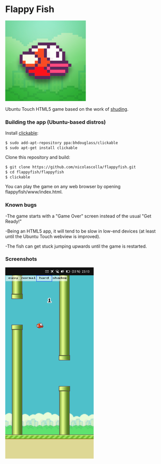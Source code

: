 # Flappy Fish
![](icon.png)

Ubuntu Touch HTML5 game based on the work of [shuding](https://github.com/shuding/flappybird).

### Building the app (Ubuntu-based distros)

Install [clickable](https://clickable-ut.dev/en/latest/install.html):

```
$ sudo add-apt-repository ppa:bhdouglass/clickable
$ sudo apt-get install clickable
```

Clone this repository and build:

```
$ git clone https://github.com/nicolascolla/flappyfish.git
$ cd flappyfish/flappyfish
$ clickable
```

You can play the game on any web browser by opening flappyfish/www/index.html.

### Known bugs

-The game starts with a "Game Over" screen instead of the usual "Get Ready!"

-Being an HTML5 app, it will tend to be slow in low-end devices (at least until the Ubuntu Touch webview is improved).

-The fish can get stuck jumping upwards until the game is restarted.

### Screenshots

![](screenshot.png)

